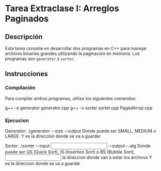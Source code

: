 # Tarea Extraclase I: Arreglos Paginados

## Descripción

Esta tarea consiste en desarrollar dos programas en C++ para manejar archivos binarios grandes utilizando la paginación en memoria. Los programas son `generator` y `sorter`.

## Instrucciones

### Compilación

Para compilar ambos programas, utiliza los siguientes comandos:

g++ -o generator generator.cpp
g++ -o sorter sorter.cpp PagedArray.cpp

### Ejecucion

Generator: .\generator --size <SIZE> --output <OUTPUT FILE PATH>
Donde <SIZE> puede ser SMALL, MEDIUM o LARGE.
Y <OUTPUT FILE PATH> es la direccion donde se va a guardar


Sorter: .\sorter --input <INPUT FILE PATH> --output <OUTPUT FILE PATH> --alg <ALGORITHM>
Donde <ALGORITHM> puede ser QS (Quick Sort), IS (Insertion Sort) o BS (Bubble Sort),
<INPUT FILE PATH> la direccion donde van a estar los archivos
Y <OUTPUT FILE PATH> es la direccion donde se va a guardar
